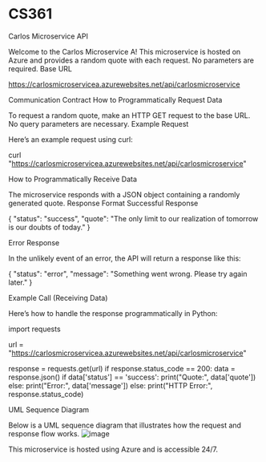# CS361
Carlos Microservice API

Welcome to the Carlos Microservice A! This microservice is hosted on Azure and provides a random quote with each request. No parameters are required.
Base URL

https://carlosmicroservicea.azurewebsites.net/api/carlosmicroservice

Communication Contract
How to Programmatically Request Data

To request a random quote, make an HTTP GET request to the base URL. No query parameters are necessary.
Example Request

Here’s an example request using curl:

curl "https://carlosmicroservicea.azurewebsites.net/api/carlosmicroservice"

How to Programmatically Receive Data

The microservice responds with a JSON object containing a randomly generated quote.
Response Format
Successful Response

{
  "status": "success",
  "quote": "The only limit to our realization of tomorrow is our doubts of today."
}

Error Response

In the unlikely event of an error, the API will return a response like this:

{
  "status": "error",
  "message": "Something went wrong. Please try again later."
}

Example Call (Receiving Data)

Here’s how to handle the response programmatically in Python:

import requests

url = "https://carlosmicroservicea.azurewebsites.net/api/carlosmicroservice"

response = requests.get(url)
if response.status_code == 200:
    data = response.json()
    if data['status'] == 'success':
        print("Quote:", data['quote'])
    else:
        print("Error:", data['message'])
else:
    print("HTTP Error:", response.status_code)

UML Sequence Diagram

Below is a UML sequence diagram that illustrates how the request and response flow works.
![image](https://github.com/user-attachments/assets/6bec5477-8ca5-4bff-bc03-f0461454dc9c)


This microservice is hosted using Azure and is accessible 24/7.
